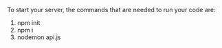  To start your server, the commands that are needed to run your code are:
1) npm init
2) npm i
3) nodemon api.js
